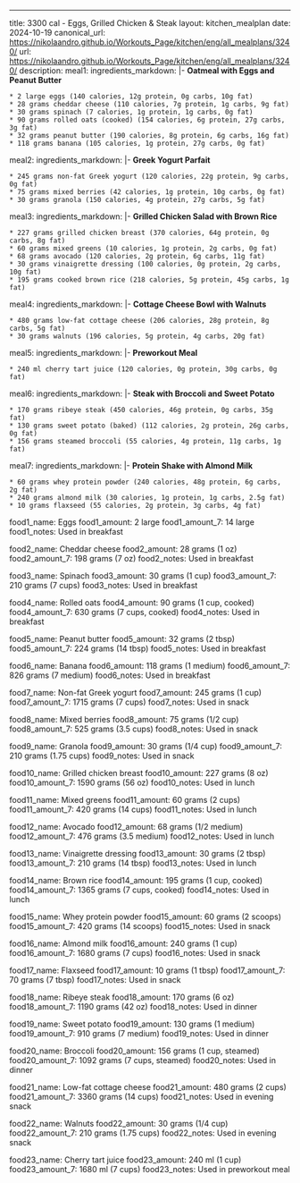 ---
title: 3300 cal - Eggs, Grilled Chicken & Steak 
layout: kitchen_mealplan
date: 2024-10-19
canonical_url: https://nikolaandro.github.io/Workouts_Page/kitchen/eng/all_mealplans/3240/
url: https://nikolaandro.github.io/Workouts_Page/kitchen/eng/all_mealplans/3240/
description: 
meal1:
  ingredients_markdown: |-
    **Oatmeal with Eggs and Peanut Butter**

    * 2 large eggs (140 calories, 12g protein, 0g carbs, 10g fat)
    * 28 grams cheddar cheese (110 calories, 7g protein, 1g carbs, 9g fat)
    * 30 grams spinach (7 calories, 1g protein, 1g carbs, 0g fat)
    * 90 grams rolled oats (cooked) (154 calories, 6g protein, 27g carbs, 3g fat)
    * 32 grams peanut butter (190 calories, 8g protein, 6g carbs, 16g fat)
    * 118 grams banana (105 calories, 1g protein, 27g carbs, 0g fat)

meal2: 
  ingredients_markdown: |-
    **Greek Yogurt Parfait**

    * 245 grams non-fat Greek yogurt (120 calories, 22g protein, 9g carbs, 0g fat)
    * 75 grams mixed berries (42 calories, 1g protein, 10g carbs, 0g fat)
    * 30 grams granola (150 calories, 4g protein, 27g carbs, 5g fat)

meal3:
  ingredients_markdown: |-
    **Grilled Chicken Salad with Brown Rice**

    * 227 grams grilled chicken breast (370 calories, 64g protein, 0g carbs, 8g fat)
    * 60 grams mixed greens (10 calories, 1g protein, 2g carbs, 0g fat)
    * 68 grams avocado (120 calories, 2g protein, 6g carbs, 11g fat)
    * 30 grams vinaigrette dressing (100 calories, 0g protein, 2g carbs, 10g fat)
    * 195 grams cooked brown rice (218 calories, 5g protein, 45g carbs, 1g fat)

meal4: 
  ingredients_markdown: |-
    **Cottage Cheese Bowl with Walnuts**

    * 480 grams low-fat cottage cheese (206 calories, 28g protein, 8g carbs, 5g fat)
    * 30 grams walnuts (196 calories, 5g protein, 4g carbs, 20g fat)

meal5: 
  ingredients_markdown: |-
    **Preworkout Meal**

    * 240 ml cherry tart juice (120 calories, 0g protein, 30g carbs, 0g fat)

meal6: 
  ingredients_markdown: |-
    **Steak with Broccoli and Sweet Potato**

    * 170 grams ribeye steak (450 calories, 46g protein, 0g carbs, 35g fat)
    * 130 grams sweet potato (baked) (112 calories, 2g protein, 26g carbs, 0g fat)
    * 156 grams steamed broccoli (55 calories, 4g protein, 11g carbs, 1g fat)

meal7: 
  ingredients_markdown: |-
    **Protein Shake with Almond Milk**

    * 60 grams whey protein powder (240 calories, 48g protein, 6g carbs, 2g fat)
    * 240 grams almond milk (30 calories, 1g protein, 1g carbs, 2.5g fat)
    * 10 grams flaxseed (55 calories, 2g protein, 3g carbs, 4g fat)

food1_name: Eggs
food1_amount: 2 large
food1_amount_7: 14 large
food1_notes: Used in breakfast

food2_name: Cheddar cheese
food2_amount: 28 grams (1 oz)
food2_amount_7: 198 grams (7 oz)
food2_notes: Used in breakfast

food3_name: Spinach
food3_amount: 30 grams (1 cup)
food3_amount_7: 210 grams (7 cups)
food3_notes: Used in breakfast

food4_name: Rolled oats
food4_amount: 90 grams (1 cup, cooked)
food4_amount_7: 630 grams (7 cups, cooked)
food4_notes: Used in breakfast

food5_name: Peanut butter
food5_amount: 32 grams (2 tbsp)
food5_amount_7: 224 grams (14 tbsp)
food5_notes: Used in breakfast

food6_name: Banana
food6_amount: 118 grams (1 medium)
food6_amount_7: 826 grams (7 medium)
food6_notes: Used in breakfast

food7_name: Non-fat Greek yogurt
food7_amount: 245 grams (1 cup)
food7_amount_7: 1715 grams (7 cups)
food7_notes: Used in snack

food8_name: Mixed berries
food8_amount: 75 grams (1/2 cup)
food8_amount_7: 525 grams (3.5 cups)
food8_notes: Used in snack

food9_name: Granola
food9_amount: 30 grams (1/4 cup)
food9_amount_7: 210 grams (1.75 cups)
food9_notes: Used in snack

food10_name: Grilled chicken breast
food10_amount: 227 grams (8 oz)
food10_amount_7: 1590 grams (56 oz)
food10_notes: Used in lunch

food11_name: Mixed greens
food11_amount: 60 grams (2 cups)
food11_amount_7: 420 grams (14 cups)
food11_notes: Used in lunch

food12_name: Avocado
food12_amount: 68 grams (1/2 medium)
food12_amount_7: 476 grams (3.5 medium)
food12_notes: Used in lunch

food13_name: Vinaigrette dressing
food13_amount: 30 grams (2 tbsp)
food13_amount_7: 210 grams (14 tbsp)
food13_notes: Used in lunch

food14_name: Brown rice
food14_amount: 195 grams (1 cup, cooked)
food14_amount_7: 1365 grams (7 cups, cooked)
food14_notes: Used in lunch

food15_name: Whey protein powder
food15_amount: 60 grams (2 scoops)
food15_amount_7: 420 grams (14 scoops)
food15_notes: Used in snack

food16_name: Almond milk
food16_amount: 240 grams (1 cup)
food16_amount_7: 1680 grams (7 cups)
food16_notes: Used in snack

food17_name: Flaxseed
food17_amount: 10 grams (1 tbsp)
food17_amount_7: 70 grams (7 tbsp)
food17_notes: Used in snack

food18_name: Ribeye steak
food18_amount: 170 grams (6 oz)
food18_amount_7: 1190 grams (42 oz)
food18_notes: Used in dinner

food19_name: Sweet potato
food19_amount: 130 grams (1 medium)
food19_amount_7: 910 grams (7 medium)
food19_notes: Used in dinner

food20_name: Broccoli
food20_amount: 156 grams (1 cup, steamed)
food20_amount_7: 1092 grams (7 cups, steamed)
food20_notes: Used in dinner

food21_name: Low-fat cottage cheese
food21_amount: 480 grams (2 cups)
food21_amount_7: 3360 grams (14 cups)
food21_notes: Used in evening snack

food22_name: Walnuts
food22_amount: 30 grams (1/4 cup)
food22_amount_7: 210 grams (1.75 cups)
food22_notes: Used in evening snack

food23_name: Cherry tart juice
food23_amount: 240 ml (1 cup)
food23_amount_7: 1680 ml (7 cups)
food23_notes: Used in preworkout meal
